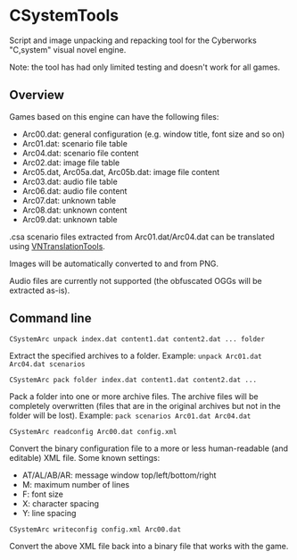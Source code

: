 # CSystemTools
Script and image unpacking and repacking tool for the Cyberworks "C,system" visual novel engine.

Note: the tool has had only limited testing and doesn't work for all games.

## Overview

Games based on this engine can have the following files:

* Arc00.dat: general configuration (e.g. window title, font size and so on)
* Arc01.dat: scenario file table
* Arc04.dat: scenario file content
* Arc02.dat: image file table
* Arc05.dat, Arc05a.dat, Arc05b.dat: image file content
* Arc03.dat: audio file table
* Arc06.dat: audio file content
* Arc07.dat: unknown table
* Arc08.dat: unknown content
* Arc09.dat: unknown table

.csa scenario files extracted from Arc01.dat/Arc04.dat can be translated using [VNTranslationTools](https://github.com/arcusmaximus/VNTranslationTools).

Images will be automatically converted to and from PNG.

Audio files are currently not supported (the obfuscated OGGs will be extracted as-is).

## Command line

```
CSystemArc unpack index.dat content1.dat content2.dat ... folder
```
Extract the specified archives to a folder. Example: `unpack Arc01.dat Arc04.dat scenarios`

```
CSystemArc pack folder index.dat content1.dat content2.dat ...
```
Pack a folder into one or more archive files. The archive files will be completely overwritten (files that are in the original archives but not in the folder will be lost). Example: `pack scenarios Arc01.dat Arc04.dat`

```
CSystemArc readconfig Arc00.dat config.xml
```
Convert the binary configuration file to a more or less human-readable (and editable) XML file.
Some known settings:
* AT/AL/AB/AR: message window top/left/bottom/right
* M: maximum number of lines
* F: font size
* X: character spacing
* Y: line spacing

```
CSystemArc writeconfig config.xml Arc00.dat
```
Convert the above XML file back into a binary file that works with the game.
